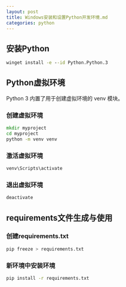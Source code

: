 ```yaml
---
layout: post
title: Windows安装和设置Python开发环境.md
categories: python
---
```


## 安装Python

```cmd
winget install -e --id Python.Python.3
```

## Python虚拟环境

Python 3 内置了用于创建虚拟环境的 venv 模块。

### 创建虚拟环境

```cmd
mkdir myproject
cd myproject
python -m venv venv
```

### 激活虚拟环境

```cmd
venv\Scripts\activate
```

### 退出虚拟环境

```cmd
deactivate
```

## requirements文件生成与使用

### 创建requirements.txt

```bash
pip freeze > requirements.txt
```

### 新环境中安装环境

```bash
pip install -r requirements.txt
```
